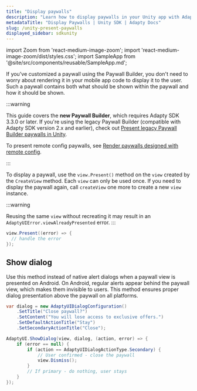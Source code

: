 ```yaml
---
title: "Display paywalls"
description: "Learn how to display paywalls in your Unity app with Adapty SDK."
metadataTitle: "Display Paywalls | Unity SDK | Adapty Docs"
slug: /unity-present-paywalls
displayed_sidebar: sdkunity
---
```


import Zoom from 'react-medium-image-zoom';
import 'react-medium-image-zoom/dist/styles.css';
import SampleApp from '@site/src/components/reusable/SampleApp.md'; 

If you've customized a paywall using the Paywall Builder, you don't need to worry about rendering it in your mobile app code to display it to the user. Such a paywall contains both what should be shown within the paywall and how it should be shown.

:::warning

This guide covers the **new Paywall Builder**, which requires Adapty SDK 3.3.0 or later. If you're using the legacy Paywall Builder (compatible with Adapty SDK version 2.x and earlier), check out [Present legacy Paywall Builder paywalls in Unity](unity-present-paywalls-legacy).

To present remote config paywalls, see [Render paywalls designed with remote config](present-remote-config-paywalls).

:::

To display a paywall, use the `view.Present()` method on the `view` created by the `CreateView` method. Each `view` can only be used once. If you need to display the paywall again, call `createView` one more to create a new `view` instance. 

:::warning

Reusing the same `view` without recreating it may result in an `AdaptyUIError.viewAlreadyPresented` error.
:::

```csharp showLineNumbers title="Unity"
view.Present((error) => {
  // handle the error
});
```
<SampleApp />

## Show dialog

Use this method instead of native alert dialogs when a paywall view is presented on Android. On Android, regular alerts appear behind the paywall view, which makes them invisible to users. This method ensures proper dialog presentation above the paywall on all platforms.

```csharp showLineNumbers title="Unity"
var dialog = new AdaptyUIDialogConfiguration()
    .SetTitle("Close paywall?")
    .SetContent("You will lose access to exclusive offers.")
    .SetDefaultActionTitle("Stay")
    .SetSecondaryActionTitle("Close");

AdaptyUI.ShowDialog(view, dialog, (action, error) => {
    if (error == null) {
        if (action == AdaptyUIDialogActionType.Secondary) {
            // User confirmed - close the paywall
            view.Dismiss();
        }
        // If primary - do nothing, user stays
    }
});
```
